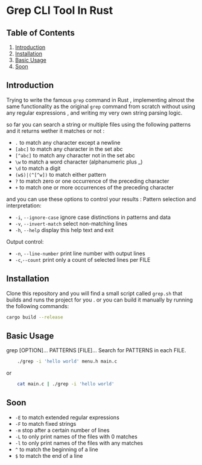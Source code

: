 # Grep CLI Tool In Rust

## Table of Contents

1. [Introduction](#introduction)
2. [Installation](#installation)
3. [Basic Usage](#basic-usage)
4. [Soon](#Soon)

## Introduction

Trying to write the famous `grep` command in Rust , implementing almost the same functionality as the original `grep` command from scratch without using any regular expressions , and writing my very own string parsing logic.

so far you can search a string or multiple files using the following patterns and it returns wether it matches or not :

- `.` to match any character except a newline
- `[abc]` to match any character in the set abc
- `[^abc]` to match any character not in the set abc
- `\w` to match a word character (alphanumeric plus \_)
- `\d` to match a digit
- `(w$)|(^[^w])` to match either pattern
- `?` to match zero or one occurrence of the preceding character
- `+` to match one or more occurrences of the preceding character

and you can use these options to control your results :
Pattern selection and interpretation:

- `-i`, `--ignore-case` ignore case distinctions in patterns and data
- `-v`, `--invert-match` select non-matching lines
- `-h`, `--help` display this help text and exit

Output control:

- `-n`, `--line-number` print line number with output lines
- `-c`,`--count` print only a count of selected lines per FILE

## Installation

Clone this repository and you will find a small script called `grep.sh` that builds and runs the project for you .
or you can build it manually by running the following commands:

```sh
cargo build --release
```

## Basic Usage

grep [OPTION]... PATTERNS [FILE]...
Search for PATTERNS in each FILE.

```sh
    ./grep -i 'hello world' menu.h main.c
```

or

```sh
    cat main.c | ./grep -i 'hello world'
```

## Soon

- `-E` to match extended regular expressions
- `-F` to match fixed strings
- `-m` stop after a certain number of lines
- `-L` to only print names of the files with 0 matches
- `-l` to only print names of the files with any matches
- `^` to match the beginning of a line
- `$` to match the end of a line
